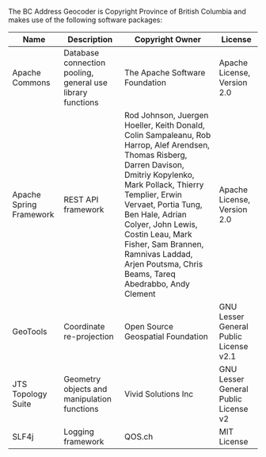 The BC Address Geocoder is Copyright Province of British Columbia and makes use of the following software packages:

Name | Description | Copyright Owner | License
--- | --- | --- | ---
Apache Commons | Database connection pooling, general use library functions | The Apache Software Foundation | Apache License, Version 2.0
Apache Spring Framework | REST API framework | Rod Johnson, Juergen Hoeller, Keith Donald, Colin Sampaleanu, Rob Harrop, Alef Arendsen, Thomas Risberg, Darren Davison, Dmitriy Kopylenko, Mark Pollack, Thierry Templier, Erwin Vervaet, Portia Tung, Ben Hale, Adrian Colyer, John Lewis, Costin Leau, Mark Fisher, Sam Brannen, Ramnivas Laddad, Arjen Poutsma, Chris Beams, Tareq Abedrabbo, Andy Clement  | Apache License, Version 2.0
GeoTools	| Coordinate re-projection | Open Source Geospatial Foundation |	GNU Lesser General Public License v2.1
JTS Topology Suite | Geometry objects and manipulation functions | Vivid Solutions Inc |	GNU Lesser General Public License v2
SLF4j |	Logging framework |	QOS.ch | MIT License
